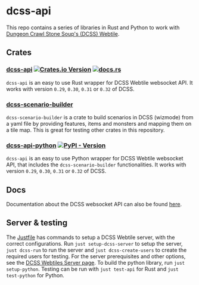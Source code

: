 # dcss-api

This repo contains a series of libraries in Rust and Python to work with [Dungeon Crawl Stone Soup's (DCSS) Webtile](https://crawl.develz.org/).

## Crates

### [dcss-api](https://github.com/EricFecteau/dcss-api/blob/main/dcss-api/) [![Crates.io Version](https://img.shields.io/crates/v/dcss-api)](https://crates.io/crates/dcss-api) [![docs.rs](https://img.shields.io/docsrs/dcss-api)](https://docs.rs/dcss-api/0.2.0/dcss_api/) 

`dcss-api` is an easy to use Rust wrapper for DCSS Webtile websocket API. It works with version `0.29`, `0.30`, `0.31` or `0.32` of DCSS.

### [dcss-scenario-builder](https://github.com/EricFecteau/dcss-api/blob/main/dcss-api/)

`dcss-scenario-builder` is a crate to build scenarios in DCSS (wizmode) from a yaml file by providing features, items and monsters and mapping them on a tile map. This is great for testing other crates in this repository.

### [dcss-api-python](https://github.com/EricFecteau/dcss-api/tree/main/dcss-api-python) [![PyPI - Version](https://img.shields.io/pypi/v/dcss-api)](https://pypi.org/project/dcss-api/)

`dcss-api` is an easy to use Python wrapper for DCSS Webtile websocket API, that includes the `dcss-scenario-builder` functionalities. It works with version `0.29`, `0.30`, `0.31` or `0.32` of DCSS.

## Docs

Documentation about the DCSS websocket API can also be found [here](https://ericfecteau.ca/dcss/dcss-api-docs/).

## Server & testing

The [Justfile](https://github.com/EricFecteau/dcss-api/blob/main/Justfile) has commands to setup a DCSS Webtile server, with the correct configurations. Run `just setup-dcss-server` to setup the server, `just dcss-run` to run the server and `just dcss-create-users` to create the required users for testing. For the server prerequisites and other options, see the [DCSS Webtiles Server page](https://github.com/crawl/crawl/tree/master/crawl-ref/source/webserver#dungeon-crawl-stone-soup-webtiles-server). To build the python library, run `just setup-python`. Testing can be run with `just test-api` for Rust and `just test-python` for Python.
